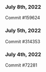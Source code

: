 ### July 8th, 2022

Commit #159624

### July 5th, 2022

Commit #314353


### July 4th, 2022

Commit #72281
